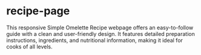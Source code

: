 # recipe-page
This responsive Simple Omelette Recipe webpage offers an easy-to-follow guide with a clean and user-friendly design. It features detailed preparation instructions, ingredients, and nutritional information, making it ideal for cooks of all levels.  
